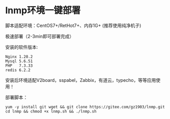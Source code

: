 # lnmp环境一键部署

脚本适配环境：CentOS7+/RetHot7+、内存1G+ (推荐使用纯净机子)

极速部署（2-3min即可部署完成）

安装的软件版本:

```shell
Nginx 1.20.2
Mysql 5.6.51
PHP   7.3.33
redis 6.2.2
```

安装后环境适配V2board，sspabel，Zabbix，有道云，typecho，等等应用使用！

部署脚本：

```shell
yum -y install git wget && git clone https://gitee.com/gz1903/lnmp.git cd lnmp && chmod +x lnmp.sh && ./lnmp.sh
```

